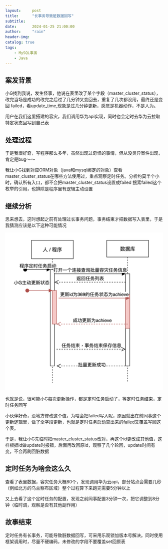 ```yaml
---
layout:     post
title:      "长事务导致脏数据回写"
subtitle:   
date:       2024-01-25 21:00:00
author:     "rain"
header-img: 
catalog: true
tags:
    - MySQL事务
    - Java
---
```





## 案发背景
小G找到我说，发生怪事，他说在表里改了某个字段（master_cluster_status），改完当场是成功的改完之后过了几分钟又变回去，重复了几次都没用，最终还是变回 failed，看update_time,现象是过几分钟更新，感觉是机器动作，不是人为。

用户在我们这里搭建的容灾，我们调用华为api实现，同时也会定时去华为云拉取特定状态回写到自己表

## 处理过程
于是我很好奇，写程序那么多年，虽然出现过奇怪的事情，但从没灵异案件出现，肯定是bug～～

我让小G找到对应ORM对象（java和mysql绑定的对象）查看master_cluster_status在哪些方法使用过，重点观察定时任务。分析约莫半个小时，确认所有入口，都不会把master_cluster_status设置成failed
搜索failed这个枚举的引用，也排除是程序里有逻辑主动设置

## 继续分析
思来想去，这时想起之前有处理过长事务问题，事务结束才把数据写入表里，于是我猜测应该是以下这种可能情况

![Snipaste_2024-01-25_20-09-31.png](/img/Snipaste_2024-01-25_20-09-31.png)

也就是说，很可能小G每次更新操作，都是定时任务启动了，等定时任务结束，定时任务回写

小伙伴好奇，没地方修改这个值，为啥会把failed写入呢，原因就出在前同事这个更新逻辑里，做了全字段更新，也就是定时任务启动查出来的failed又覆盖写回这个表。

于是，我让小G先临时把master_cluster_status改对，再这个id更改成其他值，这样根据id做update时报错，后面再改回原id，观察了几个轮回，update时间有变，不会再刷回脏数据


## 定时任务为啥会这么久
查看了表里数据，容灾任务大概80个，发现调用华为云api，部分站点会需要几秒（例如北方的乌兰察布区域）整个过程算下来跑完需要5分钟以上

又上去看了这个定时任务的配置，发现之前同事配置3分钟一次，把它调整到8分钟（临时调，观察是否有其他副作用）

## 故事结束

定时任务有长事务，可能导致脏数据回写，可采用乐观锁加版本号解决。同时使用框架调用时，尽量不硬编码，未修改的字段不要覆盖set回原表
